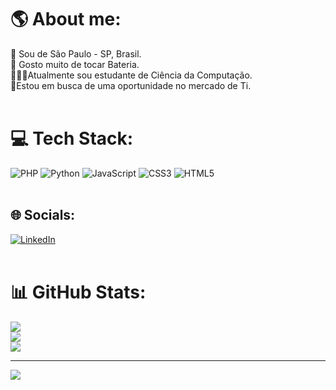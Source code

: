 # 🌎 About me:


📌 Sou de São Paulo - SP, Brasil.<br>🥁 Gosto muito de tocar Bateria.<br>👨🏾‍🎓Atualmente sou estudante de Ciência da Computação.<br>🎯Estou em busca de uma oportunidade no mercado de Ti.
<br>
<br>
# 💻 Tech Stack:
![PHP](https://img.shields.io/badge/php-%23777BB4.svg?style=flat&logo=php&logoColor=white) ![Python](https://img.shields.io/badge/python-3670A0?style=flat&logo=python&logoColor=ffdd54) ![JavaScript](https://img.shields.io/badge/javascript-%23323330.svg?style=flat&logo=javascript&logoColor=%23F7DF1E) ![CSS3](https://img.shields.io/badge/css3-%231572B6.svg?style=flat&logo=css3&logoColor=white) ![HTML5](https://img.shields.io/badge/html5-%23E34F26.svg?style=flat&logo=html5&logoColor=white)
<br>
<br>
## 🌐 Socials:
[![LinkedIn](https://img.shields.io/badge/LinkedIn-%230077B5.svg?logo=linkedin&logoColor=white)](https://linkedin.com/in/https://www.linkedin.com/in/robert-gabriel-72160619a/) 
<br>
<br>
# 📊 GitHub Stats:
![](https://github-readme-stats.vercel.app/api?username=RobertGabriel7&theme=dark&hide_border=false&include_all_commits=false&count_private=false)<br/>
![](https://github-readme-streak-stats.herokuapp.com/?user=RobertGabriel7&theme=dark&hide_border=false)<br/>
![](https://github-readme-stats.vercel.app/api/top-langs/?username=RobertGabriel7&theme=dark&hide_border=false&include_all_commits=false&count_private=false&layout=compact)

---
[![](https://visitcount.itsvg.in/api?id=RobertGabriel7&label=Profile%20Views&color=1&pretty=false)](https://visitcount.itsvg.in)

<!-- Proudly created with GPRM ( https://gprm.itsvg.in ) -->
